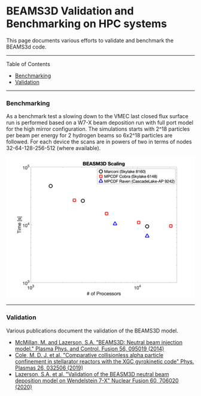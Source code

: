 BEAMS3D Validation and Benchmarking on HPC systems
=============================================

This page documents various efforts to validate and benchmark the
BEAMS3d code.

------------------------------------------------------------------------
Table of Contents
   * [Benchmarking](#bench)
   * [Validation](#valid)

------------------------------------------------------------------------

### Benchmarking

As a benchmark test a slowing down to the VMEC last closed flux surface
run is performed based on a W7-X beam deposition run with full port
model for the high mirror configuration.  The simulations starts with
2^18 particles per beam per energy for 2 hydrogen beams so 6x2^18
particles are followed. For each device the scans are in powers of two
in terms of nodes 32-64-128-256-512 (where available).

![BEAMS3D Scaling on various HPC resources](images/beams3d_scaling.png)

------------------------------------------------------------------------

### Validation

Various publications document the validation of the BEAMS3D model.

-   [McMillan, M. and Lazerson, S.A. \"BEAMS3D: Neutral beam injection model.\" Plasma Phys. and Control. Fusion 56, 095019 (2014)](https://doi.org/10.1088/0741-3335/56/9/095019)
-   [Cole, M. D. J. et al. \"Comparative collisionless alpha particle confinement in stellarator reactors with the XGC gyrokinetic code\" Phys. Plasmas 26, 032506 (2019)](https://doi.org/10.1063/1.5085349)
-   [Lazerson, S.A. et al. \"Validation of the BEASM3D neutral beam deposition model on Wendelstein 7-X\" Nuclear Fusion 60, 706020 (2020)](https://doi.org/10.1088/1741-4326/ab8e61)
